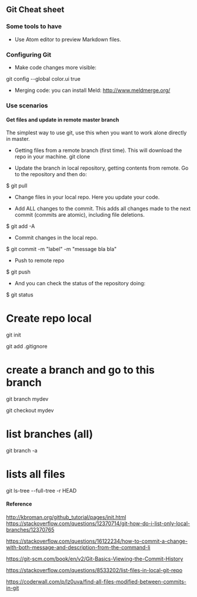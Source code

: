 ## Git Cheat sheet


### Some tools to have

- Use Atom editor to preview Markdown files.

### Configuring Git

- Make code changes more visible:

git config --global color.ui true

- Merging code: you can install Meld: http://www.meldmerge.org/


### Use scenarios

#### Get files and update in remote master branch

The simplest way to use git, use this when you want to work alone directly in master.

- Getting files from a remote branch (first time). This will download the repo in your machine.
git clone <repo url>

- Update the branch in local repository, getting contents from remote. Go to the repository and then do:

$ git pull

- Change files in your local repo. Here you update your code.

- Add ALL changes to the commit. This adds all changes made to the next commit (commits are atomic), including file deletions.

$ git add -A

- Commit changes in the local repo.

$ git commit -m "label"  -m "message bla bla"

- Push to remote repo

$ git push

- And you can check the status of the repository doing:

$ git status





# Create repo local
git init

git add .gitignore


# create a branch and go to this branch
git branch mydev

git checkout mydev

# list branches (all)
git branch -a


# lists all files
git ls-tree --full-tree -r HEAD


#### Reference
http://kbroman.org/github_tutorial/pages/init.html
https://stackoverflow.com/questions/12370714/git-how-do-i-list-only-local-branches/12370765

https://stackoverflow.com/questions/16122234/how-to-commit-a-change-with-both-message-and-description-from-the-command-li

https://git-scm.com/book/en/v2/Git-Basics-Viewing-the-Commit-History

https://stackoverflow.com/questions/8533202/list-files-in-local-git-repo

https://coderwall.com/p/lz0uva/find-all-files-modified-between-commits-in-git

